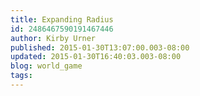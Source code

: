 ```yaml
---
title: Expanding Radius
id: 2486467590191467446
author: Kirby Urner
published: 2015-01-30T13:07:00.003-08:00
updated: 2015-01-30T16:40:03.003-08:00
blog: world_game
tags: 
---
```


